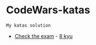 # CodeWars-katas

`My katas solution`

* [Check the exam]() - [8 kyu](https://www.codewars.com/kata/5a3dd29055519e23ec000074)
